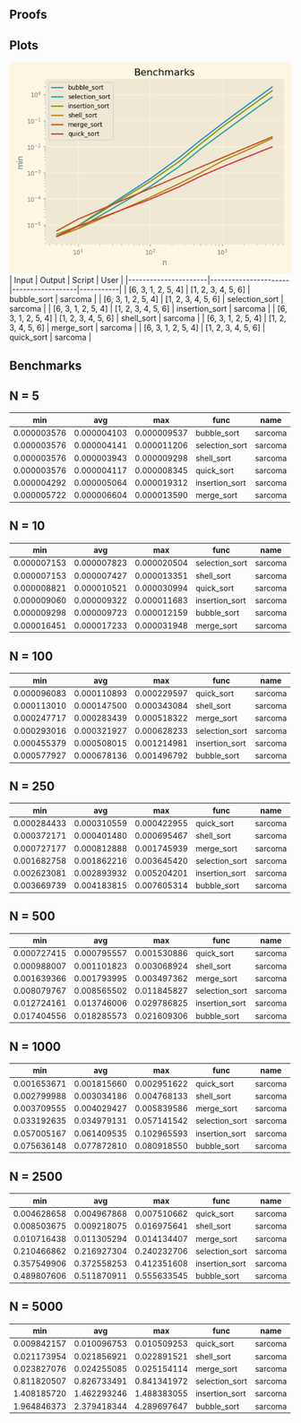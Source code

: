 Proofs
------
Plots
-----
![Plot Benchmarks](plots/all_plots_loglog.png)
|  Input               |  Output              |  Script          |  User     |
|----------------------|----------------------|------------------|-----------|
|  [6, 3, 1, 2, 5, 4]  |  [1, 2, 3, 4, 5, 6]  |  bubble_sort     |  sarcoma  |
|  [6, 3, 1, 2, 5, 4]  |  [1, 2, 3, 4, 5, 6]  |  selection_sort  |  sarcoma  |
|  [6, 3, 1, 2, 5, 4]  |  [1, 2, 3, 4, 5, 6]  |  insertion_sort  |  sarcoma  |
|  [6, 3, 1, 2, 5, 4]  |  [1, 2, 3, 4, 5, 6]  |  shell_sort      |  sarcoma  |
|  [6, 3, 1, 2, 5, 4]  |  [1, 2, 3, 4, 5, 6]  |  merge_sort      |  sarcoma  |
|  [6, 3, 1, 2, 5, 4]  |  [1, 2, 3, 4, 5, 6]  |  quick_sort      |  sarcoma  |

Benchmarks
----------

N = 5
------
|  min          |  avg          |  max          |  func            |  name     |
|---------------|---------------|---------------|------------------|-----------|
|  0.000003576  |  0.000004103  |  0.000009537  |  bubble_sort     |  sarcoma  |
|  0.000003576  |  0.000004141  |  0.000011206  |  selection_sort  |  sarcoma  |
|  0.000003576  |  0.000003943  |  0.000009298  |  shell_sort      |  sarcoma  |
|  0.000003576  |  0.000004117  |  0.000008345  |  quick_sort      |  sarcoma  |
|  0.000004292  |  0.000005064  |  0.000019312  |  insertion_sort  |  sarcoma  |
|  0.000005722  |  0.000006604  |  0.000013590  |  merge_sort      |  sarcoma  |

N = 10
------
|  min          |  avg          |  max          |  func            |  name     |
|---------------|---------------|---------------|------------------|-----------|
|  0.000007153  |  0.000007823  |  0.000020504  |  selection_sort  |  sarcoma  |
|  0.000007153  |  0.000007427  |  0.000013351  |  shell_sort      |  sarcoma  |
|  0.000008821  |  0.000010521  |  0.000030994  |  quick_sort      |  sarcoma  |
|  0.000009060  |  0.000009322  |  0.000011683  |  insertion_sort  |  sarcoma  |
|  0.000009298  |  0.000009723  |  0.000012159  |  bubble_sort     |  sarcoma  |
|  0.000016451  |  0.000017233  |  0.000031948  |  merge_sort      |  sarcoma  |

N = 100
------
|  min          |  avg          |  max          |  func            |  name     |
|---------------|---------------|---------------|------------------|-----------|
|  0.000096083  |  0.000110893  |  0.000229597  |  quick_sort      |  sarcoma  |
|  0.000113010  |  0.000147500  |  0.000343084  |  shell_sort      |  sarcoma  |
|  0.000247717  |  0.000283439  |  0.000518322  |  merge_sort      |  sarcoma  |
|  0.000293016  |  0.000321927  |  0.000628233  |  selection_sort  |  sarcoma  |
|  0.000455379  |  0.000508015  |  0.001214981  |  insertion_sort  |  sarcoma  |
|  0.000577927  |  0.000678136  |  0.001496792  |  bubble_sort     |  sarcoma  |

N = 250
------
|  min          |  avg          |  max          |  func            |  name     |
|---------------|---------------|---------------|------------------|-----------|
|  0.000284433  |  0.000310559  |  0.000422955  |  quick_sort      |  sarcoma  |
|  0.000372171  |  0.000401480  |  0.000695467  |  shell_sort      |  sarcoma  |
|  0.000727177  |  0.000812888  |  0.001745939  |  merge_sort      |  sarcoma  |
|  0.001682758  |  0.001862216  |  0.003645420  |  selection_sort  |  sarcoma  |
|  0.002623081  |  0.002893932  |  0.005204201  |  insertion_sort  |  sarcoma  |
|  0.003669739  |  0.004183815  |  0.007605314  |  bubble_sort     |  sarcoma  |

N = 500
------
|  min          |  avg          |  max          |  func            |  name     |
|---------------|---------------|---------------|------------------|-----------|
|  0.000727415  |  0.000795557  |  0.001530886  |  quick_sort      |  sarcoma  |
|  0.000988007  |  0.001101823  |  0.003068924  |  shell_sort      |  sarcoma  |
|  0.001639366  |  0.001793995  |  0.003497362  |  merge_sort      |  sarcoma  |
|  0.008079767  |  0.008565502  |  0.011845827  |  selection_sort  |  sarcoma  |
|  0.012724161  |  0.013746006  |  0.029786825  |  insertion_sort  |  sarcoma  |
|  0.017404556  |  0.018285573  |  0.021609306  |  bubble_sort     |  sarcoma  |

N = 1000
------
|  min          |  avg          |  max          |  func            |  name     |
|---------------|---------------|---------------|------------------|-----------|
|  0.001653671  |  0.001815660  |  0.002951622  |  quick_sort      |  sarcoma  |
|  0.002799988  |  0.003034186  |  0.004768133  |  shell_sort      |  sarcoma  |
|  0.003709555  |  0.004029427  |  0.005839586  |  merge_sort      |  sarcoma  |
|  0.033192635  |  0.034979131  |  0.057141542  |  selection_sort  |  sarcoma  |
|  0.057005167  |  0.061409535  |  0.102965593  |  insertion_sort  |  sarcoma  |
|  0.075636148  |  0.077872810  |  0.080918550  |  bubble_sort     |  sarcoma  |

N = 2500
------
|  min          |  avg          |  max          |  func            |  name     |
|---------------|---------------|---------------|------------------|-----------|
|  0.004628658  |  0.004967868  |  0.007510662  |  quick_sort      |  sarcoma  |
|  0.008503675  |  0.009218075  |  0.016975641  |  shell_sort      |  sarcoma  |
|  0.010716438  |  0.011305294  |  0.014134407  |  merge_sort      |  sarcoma  |
|  0.210466862  |  0.216927304  |  0.240232706  |  selection_sort  |  sarcoma  |
|  0.357549906  |  0.372558253  |  0.412351608  |  insertion_sort  |  sarcoma  |
|  0.489807606  |  0.511870911  |  0.555633545  |  bubble_sort     |  sarcoma  |

N = 5000
------
|  min          |  avg          |  max          |  func            |  name     |
|---------------|---------------|---------------|------------------|-----------|
|  0.009842157  |  0.010096753  |  0.010509253  |  quick_sort      |  sarcoma  |
|  0.021173954  |  0.021856921  |  0.022891521  |  shell_sort      |  sarcoma  |
|  0.023827076  |  0.024255085  |  0.025154114  |  merge_sort      |  sarcoma  |
|  0.811820507  |  0.826733491  |  0.841341972  |  selection_sort  |  sarcoma  |
|  1.408185720  |  1.462293246  |  1.488383055  |  insertion_sort  |  sarcoma  |
|  1.964846373  |  2.379418344  |  4.289697647  |  bubble_sort     |  sarcoma  |
